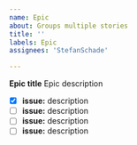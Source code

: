 ```yaml
---
name: Epic
about: Groups multiple stories
title: ''
labels: Epic
assignees: 'StefanSchade'

---
```


**Epic title**
Epic description

- [x] **issue:** description
- [ ] **issue:** description
- [ ] **issue:** description
- [ ] **issue:** description
